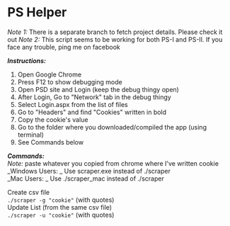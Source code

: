 # PS Helper  
_Note 1:_ There is a separate branch to fetch project details. Please check it out
_Note 2:_ This script seems to be working for both PS-I and PS-II. If you face any trouble, ping me on facebook

**_Instructions:_**
1. Open Google Chrome
2. Press F12 to show debugging mode
3. Open PSD site and Login (keep the debug thingy open)
4. After Login, Go to "Network" tab in the debug thingy
5. Select Login.aspx from the list of files
6. Go to "Headers" and find "Cookies" written in bold
7. Copy the cookie's value
8. Go to the folder where you downloaded/compiled the app (using terminal)
9. See Commands below

**_Commands:_**  
_Note:_ paste whatever you copied from chrome where I've written cookie  
_Windows Users: _ Use scraper.exe instead of ./scraper  
_Mac Users: _ Use ./scraper_mac instead of ./scraper  

Create csv file  
`./scraper -g "cookie"` (with quotes)  
Update List (from the same csv file)  
`./scraper -u "cookie"` (with quotes)
 
